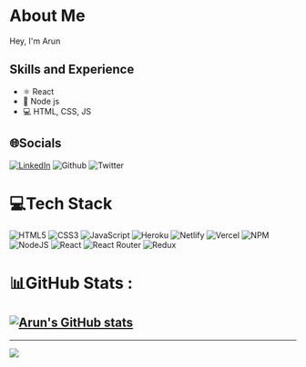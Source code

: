 # About Me
Hey, I'm Arun


## Skills and Experience
* ⚛ React
* 📱 Node js
* 💻 HTML, CSS, JS

## 🌐Socials
[![LinkedIn](https://img.shields.io/badge/LinkedIn-%230077B5.svg?logo=linkedin&logoColor=white)](https://www.linkedin.com/in/arun-rajbhar-11570b216/) 
![Github](https://img.shields.io/github/followers/arunrajbhar123?style=social)
![Twitter](https://img.shields.io/twitter/follow/arunrajbhar1998?style=social)
# 💻Tech Stack
![HTML5](https://img.shields.io/badge/html5-%23E34F26.svg?style=for-the-badge&logo=html5&logoColor=white) ![CSS3](https://img.shields.io/badge/css3-%231572B6.svg?style=for-the-badge&logo=css3&logoColor=white) ![JavaScript](https://img.shields.io/badge/javascript-%23323330.svg?style=for-the-badge&logo=javascript&logoColor=%23F7DF1E) ![Heroku](https://img.shields.io/badge/heroku-%23430098.svg?style=for-the-badge&logo=heroku&logoColor=white) ![Netlify](https://img.shields.io/badge/netlify-%23000000.svg?style=for-the-badge&logo=netlify&logoColor=#00C7B7) ![Vercel](https://img.shields.io/badge/vercel-%23000000.svg?style=for-the-badge&logo=vercel&logoColor=white) ![NPM](https://img.shields.io/badge/NPM-%23000000.svg?style=for-the-badge&logo=npm&logoColor=white) ![NodeJS](https://img.shields.io/badge/node.js-6DA55F?style=for-the-badge&logo=node.js&logoColor=white) ![React](https://img.shields.io/badge/react-%2320232a.svg?style=for-the-badge&logo=react&logoColor=%2361DAFB) ![React Router](https://img.shields.io/badge/React_Router-CA4245?style=for-the-badge&logo=react-router&logoColor=white) ![Redux](https://img.shields.io/badge/redux-%23593d88.svg?style=for-the-badge&logo=redux&logoColor=white)
# 📊GitHub Stats :
[![Arun's GitHub stats](https://github-readme-stats.vercel.app/api?username=arunrajbhar123)](https://github.com/anuraghazra/github-readme-stats)<br/>
---

---
<a href="https://visitcount.itsvg.in">
  <img src="https://visitcount.itsvg.in/api?id=arunrajbhar&label=Profile%20Views&color=3&icon=5&pretty=true" />
</a>
